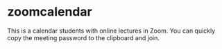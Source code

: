 # zoomcalendar
This is a calendar students with online lectures in Zoom. You can quickly copy the meeting password to the clipboard and join.
